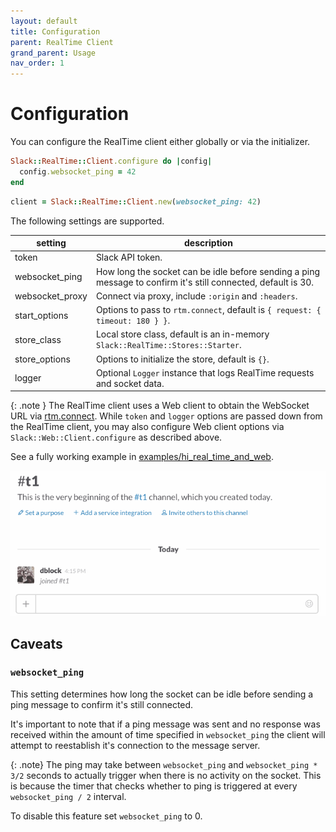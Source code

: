 ```yaml
---
layout: default
title: Configuration
parent: RealTime Client
grand_parent: Usage
nav_order: 1
---
```


# Configuration

You can configure the RealTime client either globally or via the initializer.

```ruby
Slack::RealTime::Client.configure do |config|
  config.websocket_ping = 42
end
```

```ruby
client = Slack::RealTime::Client.new(websocket_ping: 42)
```

The following settings are supported.

| setting         | description                                                                                                   |
| --------------- | ------------------------------------------------------------------------------------------------------------- |
| token           | Slack API token.                                                                                              |
| websocket_ping  | How long the socket can be idle before sending a ping message to confirm it's still connected, default is 30. |
| websocket_proxy | Connect via proxy, include `:origin` and `:headers`.                                                          |
| start_options   | Options to pass to `rtm.connect`, default is `{ request: { timeout: 180 } }`.                                 |
| store_class     | Local store class, default is an in-memory `Slack::RealTime::Stores::Starter`.                                |
| store_options   | Options to initialize the store, default is `{}`.                                                             |
| logger          | Optional `Logger` instance that logs RealTime requests and socket data.                                       |

{: .note }
The RealTime client uses a Web client to obtain the WebSocket URL via [rtm.connect](https://api.slack.com/methods/rtm.connect). While `token` and `logger` options are passed down from the RealTime client, you may also configure Web client options via `Slack::Web::Client.configure` as described above.

See a fully working example in [examples/hi_real_time_and_web](https://github.com/slack-ruby/slack-ruby-client/tree/master/examples/hi_real_time_and_web/hi.rb).

![Screenshots of RealTime client example.](screenshots/hi.gif)

## Caveats

### `websocket_ping`

This setting determines how long the socket can be idle before sending a ping message to confirm it's still connected.

It's important to note that if a ping message was sent and no response was received within the amount of time specified in `websocket_ping` the client will attempt to reestablish it's connection to the message server.

{: .note}
The ping may take between `websocket_ping` and `websocket_ping * 3/2` seconds to actually trigger when there is no activity on the socket. This is because the timer that checks whether to ping is triggered at every `websocket_ping / 2` interval.

To disable this feature set `websocket_ping` to 0.
